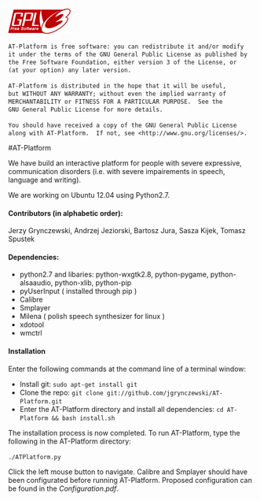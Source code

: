 ![alt text](/icons/gpl.png)

	AT-Platform is free software: you can redistribute it and/or modify
	it under the terms of the GNU General Public License as published by
	the Free Software Foundation, either version 3 of the License, or
	(at your option) any later version.

	AT-Platform is distributed in the hope that it will be useful,
	but WITHOUT ANY WARRANTY; without even the implied warranty of
	MERCHANTABILITY or FITNESS FOR A PARTICULAR PURPOSE.  See the
	GNU General Public License for more details.

	You should have received a copy of the GNU General Public License
	along with AT-Platform.  If not, see <http://www.gnu.org/licenses/>.

#AT-Platform

We have build an interactive platform for people with severe expressive,
communication disorders (i.e. with severe impairements in speech, language
and writing).

We are working on Ubuntu 12.04 using Python2.7.

<h4>Contributors (in alphabetic order):</h4>
Jerzy Grynczewski, Andrzej Jeziorski, Bartosz Jura, Sasza Kijek, Tomasz Spustek

<h4>Dependencies:</h4>

* python2.7 and libaries: python-wxgtk2.8, python-pygame, python-alsaaudio, python-xlib, python-pip
* pyUserInput ( installed through pip )
* Calibre
* Smplayer
* Milena ( polish speech synthesizer for linux )
* xdotool
* wmctrl

<h4>Installation</h4>

Enter the following commands at the command line of a terminal window:

* Install git: `sudo apt-get install git`
* Clone the repo: `git clone git://github.com/jgrynczewski/AT-Platform.git`
* Enter the AT-Platform directory and install all dependencies: `cd AT-Platform && bash install.sh`

The installation process is now completed. To run AT-Platform, type the following in the AT-Platform directory:

`./ATPlatform.py`

Click the left mouse button to navigate.
Calibre and Smplayer should have been configurated before running AT-Platform. Proposed configuration can be found in the *Configuration.pdf*.
